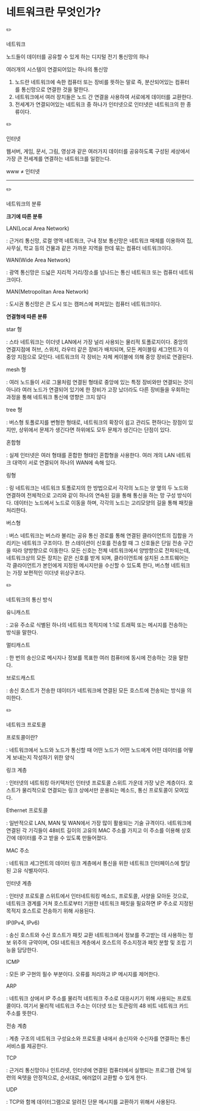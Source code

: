 # 네트워크란 무엇인가?

<aside>
✏️

네트워크

노드들이 데이터를 공유할 수 있게 하는 디지털 전기 통신망의 하나

여러개의 시스템이 연결되어있는 하나의 통신망

</aside>

1. 노드란 네트워크에 속한 컴퓨터 또는 장비를 뜻하는 말로 즉, 분산되어있는 컴퓨터를 통신망으로 연결한 것을 말한다.
2. 네트워크에서 여러 장치들은 노드 간 연결을 사용하여 서로에게 데이터를 교환한다.
3. 전세계가 연결되어있는 네트워크 중 하나가 인터넷으로 인터넷은 네트워크의 한 종류이다.

<aside>
✏️

인터넷

웹서버, 게임, 문서, 그림, 영상과 같은 여러가지 데이터를 공유하도록 구성된 세상에서 가장 큰 전세계를 연결하는 네트워크를 일컫는다.

www ≠ 인터넷

</aside>

---

<aside>
✏️

네트워크의 분류

**크기에 따른 분류**

LAN(Local Area Network)

: 근거리 통신망, 로컬 영역 네트워크, 구내 정보 통신망은 네트워크 매체를 이용하여 집, 사무실, 학교 등의 건물과 같은 가까운 지역을 한데 묶는 컴퓨터 네트워크이다.

WAN(Wide Area Network)

: 광역 통신망은 드넓은 지리적 거리/장소를 넘나드는 통신 네트워크 또는 컴퓨터 네트워크이다.

MAN(Metropolitan Area Network)

: 도시권 통신망은 큰 도시 또는 캠퍼스에 퍼져있는 컴퓨터 네트워크이다.

**연결형에 따른 분류**

star 형

: 스타 네트워크는 이더넷 LAN에서 가장 널리 사용되는 물리적 토폴로지이다. 중앙의 연결지점에 허브, 스위치, 라우터 같은 장비가 배치되며, 모든 케이블링 세그먼트가 이 중앙 지점으로 모인다. 네트워크의 각 장비는 자체 케이블에 의해 중앙 장비로 연결된다.

mesh 형

: 여러 노드들이 서로 그물처럼 연결된 형태로 중앙에 있는 특정 장비와만 연결되는 것이 아니라 여러 노드가 연결되어 있기에 한 장비가 고장 났더라도 다른 장비들을 우회하는 과정을 통해 네트워크 통신에 영향은 크지 않다

tree 형

: 버스형 토폴로지를 변형한 형태로, 네트워크의 확장이 쉽고 관리도 편하다는 장점이 있지만, 상위에서 문제가 생긴다면 하위에도 모두 문제가 생긴다는 단점이 있다.

혼합형

: 실제 인터넷은 여러 형태를 혼합한 형태인 혼합형을 사용한다. 여러 개의 LAN 네트워크 대역이 서로 연결되어 하나의 WAN에 속해 있다.

링형

: 링 네트워크는 네트워크 토폴로지의 한 방법으로서 각각의 노드는 양 옆의 두 노드와 연결하여 전체적으로 고리와 같이 하나의 연속된 길을 통해 통신을 하는 망 구성 방식이다. 데이터는 노드에서 노드로 이동을 하며, 각각의 노드는 고리모양의 길을 통해 패킷을 처리한다.

버스형

: 버스 네트워크는 버스라 불리는 공유 통신 경로를 통해 연결된 클라이언트의 집합을 가리키는 네트워크 구조이다. 한 스테이션이 신호를 전송할 때 그 신호들은 단일 전송 구간을 따라 양방향으로 이동한다. 모든 신호는 전체 네트워크에서 양방향으로 전파되는데, 네트워크상의 모든 장치는 같은 신호를 받게 되며, 클라이언트에 설치된 소프트웨어는 각 클라이언트가 본인에게 지정된 메시지만을 수신할 수 있도록 한다, 버스형 네트워크는 가장 보편적인 이더넷 위상구조다.

</aside>

<aside>
✏️

네트워크의 통신 방식

유니캐스트

: 고유 주소로 식별된 하나의 네트워크 목적지에 1:1로 트래픽 또는 메시지를 전송하는 방식을 말한다.

멀티캐스트

: 한 번의 송신으로 메시지나 정보를 목표한 여러 컴퓨터에 동시에 전송하는 것을 말한다.

브로드캐스트

: 송신 호스트가 전송한 데이터가 네트워크에 연결된 모든 호스트에 전송되는 방식을 의미한다.

</aside>

<aside>
✏️

네트워크 프로토콜

프로토콜이란?

: 네트워크에서 노드와 노드가 통신할 때 어떤 노드가 어떤 노드에게 어떤 데이터를 어떻게 보내는지 작성하기 위한 양식

링크 계층

: 인터넷의 네트워킹 아키텍처인 인터넷 프로토콜 스위트 가운데 가장 낮은 계층이다. 호스트가 물리적으로 연결되는 링크 상에서만 운용되는 메소드, 통신 프로토콜이 모여있다.

Ethernet 프로토콜

: 일반적으로 LAN, MAN 및 WAN에서 가장 많이 활용되는 기술 규격이다. 네트워크에 연결된 각 기긱들이 48비트 길이의 고유의 MAC 주소를 가지고 이 주소를 이용해 상호간에 데이터를 주고 받을 수 있도록 만들어졌다.

MAC 주소

: 네트워크 세그먼트의 데이터 링크 계층에서 통신을 위한 네트워크 인터페이스에 할당된 고유 식별자이다.

인터넷 계층

: 인터넷 프로토콜 스위트에서 인터네트워킹 메소드, 프로토콜, 사양을 모아둔 것으로, 네트워크 경계를 거쳐 호스트로부터 기원한 네트워크 패킷을 필요하면 IP 주소로 지정된 목적지 호스트로 전송하기 위해 사용된다.

IP(IPv4, IPv6)

: 송신 호스트와 수신 호스트가 패킷 교환 네트워크에서 정보를 주고받는 데 사용하는 정보 위주의 규약이며, OSI 네트워크 계층에서 호스트의 주소지정과 패킷 분할 및 조립 기능을 담당한다.

ICMP

: 모든 IP 구현의 필수 부분이다. 오류를 처리하고 IP 메시지를 제어한다.

ARP

: 네트워크 상에서 IP 주소를 물리적 네트워크 주소로 대응시키기 위해 사용되는 프로토콜이다. 여기서 물리적 네트워크 주소는 이더넷 또는 토큰링의 48 비트 네트워크 카드 주소를 뜻한다.

전송 계층 

: 계층 구조의 네트워크 구성요소와 프로토콜 내에서 송신자와 수신자를 연결하는 통신 서비스를 제공한다. 

TCP

: 근거리 통신망이나 인트라넷, 인터넷에 연결된 컴퓨터에서 실행되는 프로그램 간에 일련의 옥텟을 안정적으로, 순서대로, 에러없이 교환할 수 있게 한다.

UDP

: TCP와 함께 데이터그램으로 알려진 단문 메시지를 교환하기 위해서 사용된다.

</aside>
